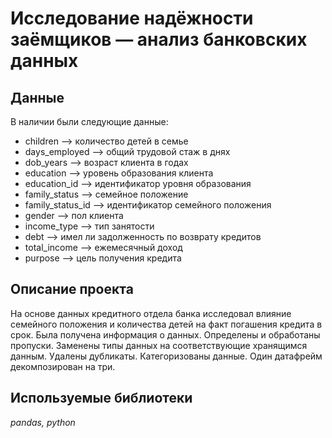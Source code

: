 # Исследование надёжности заёмщиков — анализ банковских данных

## Данные

В наличии были следующие данные:
- children —> количество детей в семье
- days_employed —> общий трудовой стаж в днях
- dob_years —> возраст клиента в годах
- education —> уровень образования клиента
- education_id —> идентификатор уровня образования
- family_status —> семейное положение
- family_status_id —> идентификатор семейного положения
- gender —> пол клиента
- income_type —> тип занятости
- debt —> имел ли задолженность по возврату кредитов
- total_income —> ежемесячный доход
- purpose —> цель получения кредита
## Описание проекта 

На основе данных кредитного отдела банка исследовал влияние семейного положения и
количества детей на факт погашения кредита в срок. Была получена информация о
данных. Определены и обработаны пропуски. Заменены типы данных на соответствующие
хранящимся данным. Удалены дубликаты. Категоризованы данные. Один датафрейм декомпозирован на три. 

## Используемые библиотеки
*pandas, python*
